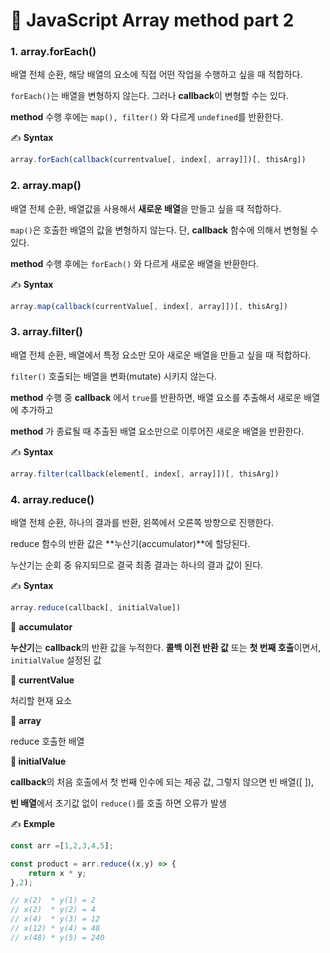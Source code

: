 # 📄 JavaScript Array method part 2

### 1. array.forEach\(\)

배열 전체 순환, 해당 배열의 요소에 직접 어떤 작업을 수행하고 싶을 때 적합하다.

`forEach()`는 배열을 변형하지 않는다. 그러나 **callback**이 변형할 수는 있다.

**method** 수행 후에는 `map(), filter()` 와 다르게 `undefined`를 반환한다.

✍ **Syntax**

```javascript
array.forEach(callback(currentvalue[, index[, array]])[, thisArg])
```

### 2. array.map\(\)

배열 전체 순환, 배열값을 사용해서 **새로운 배열**을 만들고 싶을 때 적합하다.

`map()`은 호출한 배열의 값을 변형하지 않는다. 단, **callback** 함수에 의해서 변형될 수 있다.

**method** 수행 후에는 `forEach()` 와 다르게 새로운 배열을 반환한다.

✍ **Syntax**

```javascript
array.map(callback(currentValue[, index[, array]])[, thisArg])
```

### 3. array.filter\(\)

배열 전체 순환, 배열에서 특정 요소만 모아 새로운 배열을 만들고 싶을 때 적합하다.

`filter()` 호출되는 배열을 변화\(mutate\) 시키지 않는다.

**method** 수행 중 **callback** 에서 `true`를 반환하면, 배열 요소를 추출해서 새로운 배열에 추가하고

**method** 가 종료될 때 추출된 배열 요소만으로 이루어진 새로운 배열을 반환한다.

✍ **Syntax**

```javascript
array.filter(callback(element[, index[, array]])[, thisArg])
```

### 4. array.reduce\(\)

배열 전체 순환, 하나의 결과를 반환, 왼쪽에서 오른쪽 방향으로 진행한다.

reduce 함수의 반환 값은 **누산기\(accumulator\)**에 할당된다.

누산기는 순회 중 유지되므로 결국 최종 결과는 하나의 결과 값이 된다.

✍ **Syntax**

```javascript
array.reduce(callback[, initialValue])
```

📄 **accumulator**

**누산기**는 **callback**의 반환 값을 누적한다. **콜백 이전 반환 값** 또는 **첫 번째 호출**이면서, `initialValue` 설정된 값

📄 **currentValue**

처리할 현재 요소

📄 **array**

reduce 호출한 배열

**📄 initialValue**

**callback**의 처음 호출에서 첫 번째 인수에 되는 제공 값, 그렇지 않으면 빈 배열\(\[ \]\),

**빈 배열**에서 초기값 없이 `reduce()`를 호출 하면 오류가 발생

✍ **Exmple**

```javascript
const arr =[1,2,3,4,5];

const product = arr.reduce((x,y) => {
	return x * y;
},2);

// x(2)  * y(1) = 2
// x(2)  * y(2) = 4
// x(4)  * y(3) = 12
// x(12) * y(4) = 48
// x(48) * y(5) = 240
```

